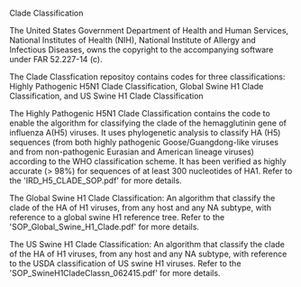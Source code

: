 Clade Classification 

The United States Government Department of Health and Human Services, National Institutes of Health (NIH), National Institute of Allergy and Infectious Diseases, owns the copyright to the accompanying software under FAR 52.227-14 (c). 

The Clade Classfication repositoy contains codes for three classifications: Highly Pathogenic H5N1 Clade Classification, Global Swine H1 Clade Classification, and US Swine H1 Clade Classification

The Highly Pathogenic H5N1 Clade Classification contains the code to enable the algorithm for classifying the clade of the hemagglutinin gene of influenza A(H5) viruses. It uses phylogenetic analysis to classify HA (H5) sequences (from both highly pathogenic Goose/Guangdong-like viruses and from non-pathogenic Eurasian and American lineage viruses) according to the WHO classification scheme. It has been verified as highly accurate (> 98%) for sequences of at least 300 nucleotides of HA1. Refer to the 'IRD_H5_CLADE_SOP.pdf' for more details.

The Global Swine H1 Clade Classification: An algorithm that classify the clade of the HA of H1 viruses, from any host and any NA subtype, with reference to a global swine H1 reference tree. Refer to the 'SOP_Global_Swine_H1_Clade.pdf' for more details.

The US Swine H1 Clade Classification: An algorithm that classify the clade of the HA of H1 viruses, from any host and any NA subtype, with reference to the USDA classification of US swine H1 viruses.  Refer to the 'SOP_SwineH1CladeClassn_062415.pdf' for more details.


